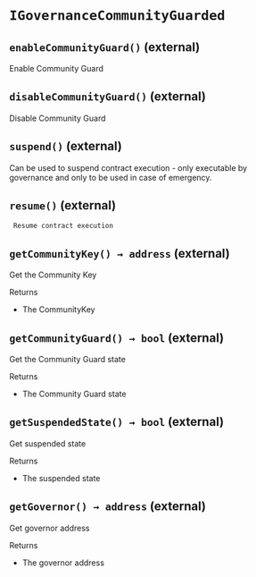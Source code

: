 # `IGovernanceCommunityGuarded`

## `enableCommunityGuard()` (external)

 Enable Community Guard

## `disableCommunityGuard()` (external)

 Disable Community Guard

## `suspend()` (external)

 Can be used to suspend contract execution - only executable by
         governance and only to be used in case of emergency.

## `resume()` (external)

     Resume contract execution

## `getCommunityKey() → address` (external)

 Get the Community Key

Returns

- The CommunityKey

## `getCommunityGuard() → bool` (external)

 Get the Community Guard state

Returns

- The Community Guard state

## `getSuspendedState() → bool` (external)

 Get suspended state

Returns

- The suspended state

## `getGovernor() → address` (external)

 Get governor address

Returns

- The governor address
